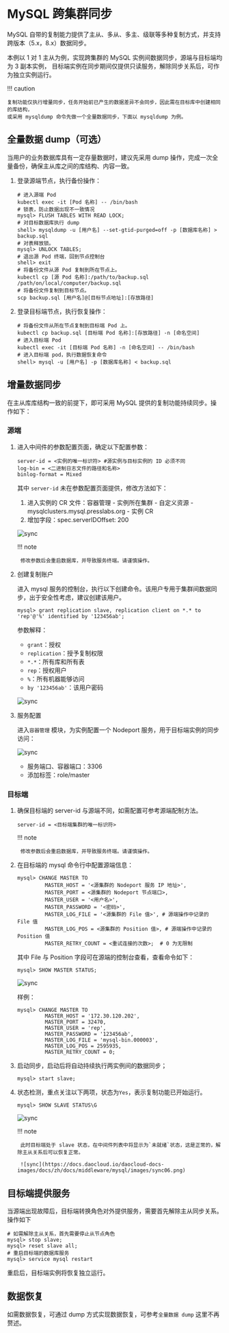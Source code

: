 # MySQL 跨集群同步

MySQL 自带的复制能力提供了主从、多从、多主、级联等多种复制方式，并支持跨版本（5.x，8.x）数据同步。

本例以 1 对 1 主从为例，实现跨集群的 MySQL 实例间数据同步，源端与目标端均为 3 副本实例，
目标端实例在同步期间仅提供只读服务，解除同步关系后，可作为独立实例运行。

!!! caution

    复制功能仅执行增量同步，任务开始前已产生的数据差异不会同步，因此需在目标库中创建相同的库结构，
    或采用 mysqldump 命令先做一个全量数据同步，下面以 mysqldump 为例。

## 全量数据 dump（可选）

当用户的业务数据库具有一定存量数据时，建议先采用 dump 操作，完成一次全量备份，确保主从库之间的库结构、内容一致。

1. 登录源端节点，执行备份操作：

    ````shell
    # 进入源端 Pod
    kubectl exec -it [Pod 名称] -- /bin/bash
    # 锁表，防止数据出现不一致情况
    mysql> FLUSH TABLES WITH READ LOCK;
    # 对目标数据库执行 dump
    shell> mysqldump -u [用户名] --set-gtid-purged=off -p [数据库名称] > backup.sql
    # 对表释放锁。
    mysql> UNLOCK TABLES;
    # 退出源 Pod 终端，回到节点控制台
    shell> exit
    # 将备份文件从源 Pod 复制到所在节点上。
    kubectl cp [源 Pod 名称]:/path/to/backup.sql /path/on/local/computer/backup.sql
    # 将备份文件复制到目标节点。
    scp backup.sql [用户名]@[目标节点地址]:[存放路径]
    ````

2. 登录目标端节点，执行恢复操作：

    ````shell
    # 将备份文件从所在节点复制到目标端 Pod 上。
    kubectl cp backup.sql [目标端 Pod 名称]:[存放路径] -n [命名空间]
    # 进入目标端 Pod
    kubectl exec -it [目标端 Pod 名称] -n [命名空间] -- /bin/bash
    # 进入目标端 pod，执行数据恢复命令
    shell> mysql -u [用户名] -p [数据库名称] < backup.sql
    ````

## 增量数据同步

在主从库库结构一致的前提下，即可采用 MySQL 提供的复制功能持续同步。操作如下：

### 源端

1. 进入中间件的参数配置页面，确定以下配置参数：

    ````configuration
    server-id = <实例的唯一标识符> #源实例与目标实例的 ID 必须不同
    log-bin = <二进制日志文件的路径和名称>
    binlog-format = Mixed
    ````

    其中 `server-id` 未在参数配置页面提供，修改方法如下：

    1. 进入实例的 CR 文件：容器管理 - 实例所在集群 - 自定义资源 - mysqlclusters.mysql.presslabs.org - 实例 CR
    1. 增加字段：spec.serverIDOffset: 200

    ![sync](https://docs.daocloud.io/daocloud-docs-images/docs/zh/docs/middleware/mysql/images/sync01.png)

    !!! note

        修改参数后会重启数据库，并导致服务终端。请谨慎操作。

2. 创建复制账户

	进入 mysql 服务的控制台，执行以下创建命令。该用户专用于集群间数据同步，出于安全性考虑，建议创建该用户。

    ````mysql
    mysql> grant replication slave, replication client on *.* to 'rep'@'%' identified by '123456ab';
    ````

    参数解释：

    - `grant`：授权
    - `replication`：授予复制权限
    - `*.*`：所有库和所有表
    - `rep`：授权用户
    - `%`：所有机器能够访问
    - `by '123456ab'`：该用户密码

    ![sync](https://docs.daocloud.io/daocloud-docs-images/docs/zh/docs/middleware/mysql/images/sync02.png)

3. 服务配置

    进入`容器管理` 模块，为实例配置一个 Nodeport 服务，用于目标端实例的同步访问：

    ![sync](https://docs.daocloud.io/daocloud-docs-images/docs/zh/docs/middleware/mysql/images/sync03.png)

    - 服务端口、容器端口：3306
    - 添加标签：role/master

### 目标端

1. 确保目标端的 server-id 与源端不同，如需配置可参考源端配制方法。

    ````mysql
    server-id = <目标端集群的唯一标识符>
    ````

    !!! note

        修改参数后会重启数据库，并导致服务终端。请谨慎操作。

2. 在目标端的 mysql 命令行中配置源端信息：

    ````mysql
    mysql> CHANGE MASTER TO
             MASTER_HOST = '<源集群的 Nodeport 服务 IP 地址>',
             MASTER_PORT = <源集群的 Nodeport 节点端口>,
             MASTER_USER = '<用户名>',
             MASTER_PASSWORD = '<密码>',
             MASTER_LOG_FILE = '<源集群的 File 值>', # 源端操作中记录的 File 值
             MASTER_LOG_POS = <源集群的 Position 值>, # 源端操作中记录的 Position 值
             MASTER_RETRY_COUNT = <重试连接的次数>;  # 0 为无限制
    ````

    其中 File 与 Position 字段可在源端的控制台查看，查看命令如下：

    ````mysql
    mysql> SHOW MASTER STATUS;
    ````

    ![sync](https://docs.daocloud.io/daocloud-docs-images/docs/zh/docs/middleware/mysql/images/sync04.png)

    样例：

    ````mysql
    mysql> CHANGE MASTER TO
             MASTER_HOST = '172.30.120.202',
             MASTER_PORT = 32470,
             MASTER_USER = 'rep',
             MASTER_PASSWORD = '123456ab',
             MASTER_LOG_FILE = 'mysql-bin.000003',
             MASTER_LOG_POS = 2595935,
             MASTER_RETRY_COUNT = 0;
    ````

3. 启动同步，启动后将自动持续执行两实例间的数据同步；

    ````mysql
    mysql> start slave;
    ````

4. 状态检测，重点关注以下两项，状态为`Yes`，表示复制功能已开始运行。

    ````mysql
    mysql> SHOW SLAVE STATUS\G
    ````

    ![sync](https://docs.daocloud.io/daocloud-docs-images/docs/zh/docs/middleware/mysql/images/sync05.png)

    !!! note

        此时目标端处于 slave 状态，在中间件列表中将显示为`未就绪`状态，这是正常的，解除主从关系后可以恢复正常。

        ![sync](https://docs.daocloud.io/daocloud-docs-images/docs/zh/docs/middleware/mysql/images/sync06.png)

## 目标端提供服务

当源端出现故障后，目标端转换角色对外提供服务，需要首先解除主从同步关系。操作如下

````mysql
# 如需解除主从关系，首先需要停止从节点角色
mysql> stop slave; 
mysql> reset slave all;
# 重启目标端的数据库服务
mysql> service mysql restart
````

重启后，目标端实例将恢复独立运行。

## 数据恢复

如需数据恢复，可通过 dump 方式实现数据恢复，可参考`全量数据 dump` 这里不再赘述。
